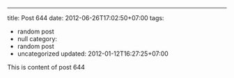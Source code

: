---
title: Post 644
date: 2012-06-26T17:02:50+07:00
tags:
  - random post
  - null
category:
  - random post
  - uncategorized
updated: 2012-01-12T16:27:25+07:00

This is content of post 644